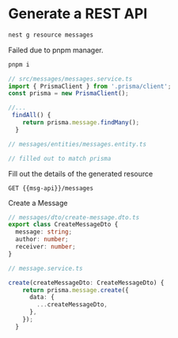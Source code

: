 # Generate a REST API

```sh
nest g resource messages
```

Failed due to pnpm manager.

```sh
pnpm i
```

```ts
// src/messages/messages.service.ts
import { PrismaClient } from '.prisma/client';
const prisma = new PrismaClient();

//...
 findAll() {
    return prisma.message.findMany();
  }
```

```ts
// messages/entities/messages.entity.ts

// filled out to match prisma
```

Fill out the details of the generated resource

```http
GET {{msg-api}}/messages
```

Create a Message

```ts
// messages/dto/create-message.dto.ts
export class CreateMessageDto {
  message: string;
  author: number;
  receiver: number;
}

// message.service.ts

create(createMessageDto: CreateMessageDto) {
    return prisma.message.create({
      data: {
        ...createMessageDto,
      },
    });
  }
```

